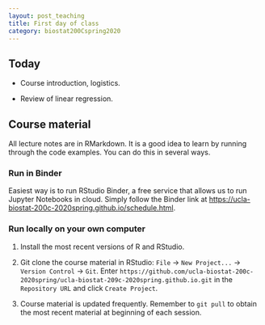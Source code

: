 ```yaml
---
layout: post_teaching
title: First day of class
category: biostat200Cspring2020
---
```


## Today

* Course introduction, logistics.

* Review of linear regression.

## Course material

All lecture notes are in RMarkdown. It is a good idea to learn by running through the code examples. You can do this in several ways. 

### Run in Binder

Easiest way is to run RStudio Binder, a free service that allows us to run Jupyter Notebooks in cloud. Simply follow the Binder link at <https://ucla-biostat-200c-2020spring.github.io/schedule.html>. 

### Run locally on your own computer

1. Install the most recent versions of R and RStudio. 

2. Git clone the course material in RStudio: `File` -> `New Project...` -> `Version Control` -> `Git`. Enter `https://github.com/ucla-biostat-200c-2020spring/ucla-biostat-209c-2020spring.github.io.git` in the `Repository URL` and click `Create Project`. 

3. Course material is updated frequently. Remember to `git pull` to obtain the most recent material at beginning of each session. 

